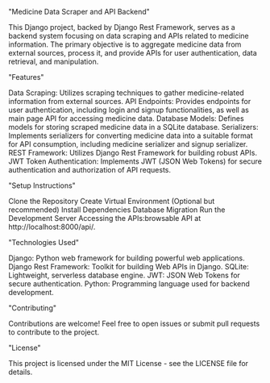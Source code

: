 "Medicine Data Scraper and API Backend"


This Django project, backed by Django Rest Framework, serves as a backend system focusing on data scraping and APIs related to medicine information. The primary objective is to aggregate medicine data from external sources, process it, and provide APIs for user authentication, data retrieval, and manipulation.

"Features"

Data Scraping: Utilizes scraping techniques to gather medicine-related information from external sources.
API Endpoints: Provides endpoints for user authentication, including login and signup functionalities, as well as main page API for accessing medicine data.
Database Models: Defines models for storing scraped medicine data in a SQLite database.
Serializers: Implements serializers for converting medicine data into a suitable format for API consumption, including medicine serializer and signup serializer.
REST Framework: Utilizes Django Rest Framework for building robust APIs.
JWT Token Authentication: Implements JWT (JSON Web Tokens) for secure authentication and authorization of API requests.

"Setup Instructions"


Clone the Repository
Create Virtual Environment (Optional but recommended)
Install Dependencies
Database Migration
Run the Development Server
Accessing the APIs:browsable API at http://localhost:8000/api/.


"Technologies Used"

Django: Python web framework for building powerful web applications.
Django Rest Framework: Toolkit for building Web APIs in Django.
SQLite: Lightweight, serverless database engine.
JWT: JSON Web Tokens for secure authentication.
Python: Programming language used for backend development.


"Contributing"


Contributions are welcome! Feel free to open issues or submit pull requests to contribute to the project.

"License"


This project is licensed under the MIT License - see the LICENSE file for details.






